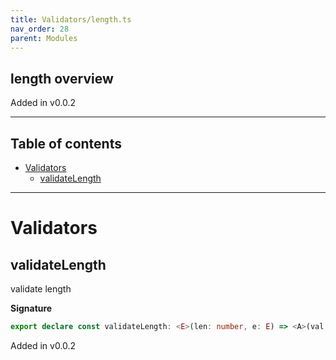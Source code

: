 ```yaml
---
title: Validators/length.ts
nav_order: 28
parent: Modules
---
```


## length overview

Added in v0.0.2

---

<h2 class="text-delta">Table of contents</h2>

- [Validators](#validators)
  - [validateLength](#validatelength)

---

# Validators

## validateLength

validate length

**Signature**

```ts
export declare const validateLength: <E>(len: number, e: E) => <A>(val: A) => Either<E, unknown extends A ? any : A>
```

Added in v0.0.2
